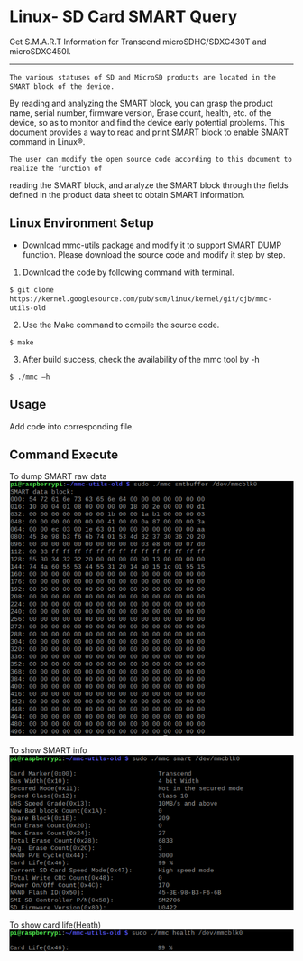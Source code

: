 # Linux- SD Card SMART Query
Get S.M.A.R.T Information for Transcend microSDHC/SDXC430T and microSDXC450I.

-------------------------
    The various statuses of SD and MicroSD products are located in the SMART block of the device. 
By reading and analyzing the SMART block, you can grasp the product name, serial number, 
firmware version, Erase count, health, etc. of the device, so as to monitor and find the device 
early potential problems. This document provides a way to read and print SMART block to enable 
SMART command in Linux®. 

    The user can modify the open source code according to this document to realize the function of 
reading the SMART block, and analyze the SMART block through the fields defined in the product 
data sheet to obtain SMART information. 

Linux Environment Setup
-------------------------

- Download mmc-utils package and modify it to support SMART DUMP function. Please download the source code and modify it step by step.

1. Download the code by following command with terminal.
```
$ git clone https://kernel.googlesource.com/pub/scm/linux/kernel/git/cjb/mmc-utils-old
```
2. Use the Make command to compile the source code.
```
$ make
```
3. After build success, check the availability of the mmc tool by -h
```
$ ./mmc –h
```

Usage
-------------------------
Add code into corresponding file.

Command Execute
-------------------------
To dump SMART raw data
![Buffer](https://github.com/WBJisMyName/READMETest/blob/main/smtbuffer.png)

To show SMART info
![SMART](https://github.com/WBJisMyName/READMETest/blob/main/smart.png)

To show card life(Heath)
![Heath](https://github.com/WBJisMyName/READMETest/blob/main/health.png)


